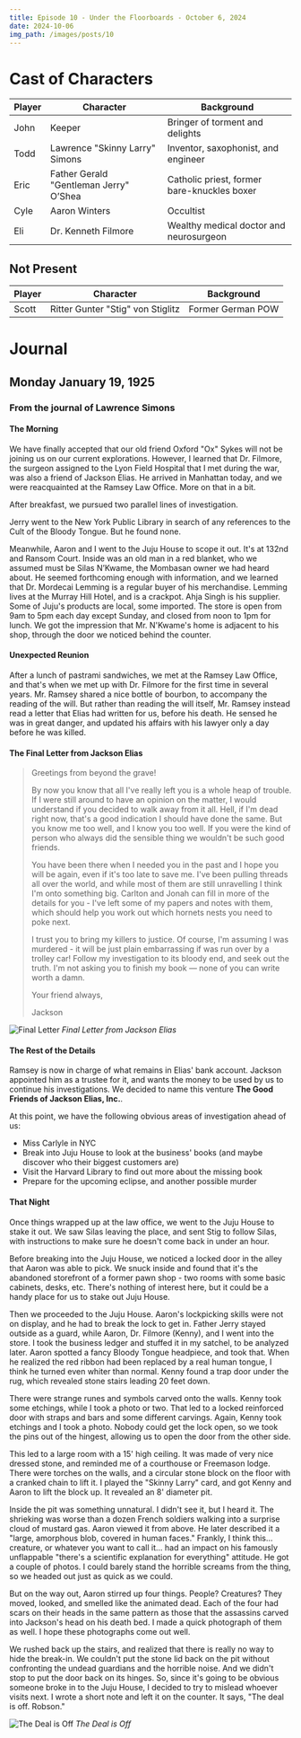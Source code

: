 ```yaml
---
title: Episode 10 - Under the Floorboards - October 6, 2024
date: 2024-10-06
img_path: /images/posts/10
---
```


# Cast of Characters

| Player | Character                              | Background                                                      |
|--------|----------------------------------------|-----------------------------------------------------------------|
| John   | Keeper                                 | Bringer of torment and delights                                 |
| Todd   | Lawrence "Skinny Larry" Simons         | Inventor, saxophonist, and engineer                             |
| Eric   | Father Gerald "Gentleman Jerry" O’Shea | Catholic priest, former bare-knuckles boxer                     |
| Cyle   | Aaron Winters                          | Occultist                                                       |
| Eli    | Dr. Kenneth Filmore                    | Wealthy medical doctor and neurosurgeon                         |


## Not Present

| Player | Character                              | Background                                                      |
|--------|----------------------------------------|-----------------------------------------------------------------|
| Scott  | Ritter Gunter "Stig" von Stiglitz      | Former German POW                                               |



# Journal


## Monday January 19, 1925


### From the journal of Lawrence Simons


#### The Morning

We have finally accepted that our old friend Oxford "Ox" Sykes will not be joining us on our current explorations. However, I learned that Dr. Filmore, the surgeon assigned to the Lyon Field Hospital that I met during the war, was also a friend of Jackson Elias. He arrived in Manhattan today, and we were reacquainted at the Ramsey Law Office. More on that in a bit.

After breakfast, we pursued two parallel lines of investigation.

Jerry went to the New York Public Library in search of any references to the Cult of the Bloody Tongue. But he found none.

Meanwhile, Aaron and I went to the Juju House to scope it out. It's at 132nd and Ransom Court. Inside was an old man in a red blanket, who we assumed must be Silas N’Kwame, the Mombasan owner we had heard about. He seemed forthcoming enough with information, and we learned that Dr. Mordecai Lemming is a regular buyer of his merchandise. Lemming lives at the Murray Hill Hotel, and is a crackpot. Ahja Singh is his supplier. Some of Juju's products are local, some imported. The store is open from 9am to 5pm each day except Sunday, and closed from noon to 1pm for lunch. We got the impression that Mr. N'Kwame's home is adjacent to his shop, through the door we noticed behind the counter.


#### Unexpected Reunion

After a lunch of pastrami sandwiches, we met at the Ramsey Law Office, and that's when we met up with Dr. Filmore for the first time in several years. Mr. Ramsey shared a nice bottle of bourbon, to accompany the reading of the will. But rather than reading the will itself, Mr. Ramsey instead read a letter that Elias had written for us, before his death. He sensed he was in great danger, and updated his affairs with his lawyer only a day before he was killed.


#### The Final Letter from Jackson Elias

> Greetings from beyond the grave!
> 
> By now you know that all I've really left you is a whole heap of trouble. If I were still around to have an opinion on the matter, I would understand if you decided to walk away from it all. Hell, if I'm dead right now, that's a good indication I should have done the same. But you know me too well, and I know you too well. If you were the kind of person who always did the sensible thing we wouldn't be such good friends.
> 
> You have been there when I needed you in the past and I hope you will be again, even if it's too late to save me. I've been pulling threads all over the world, and while most of them are still unravelling I think I'm onto something big. Carlton and Jonah can fill in more of the details for you - I've left some of my papers and notes with them, which should help you work out which hornets nests you need to poke next.
> 
> I trust you to bring my killers to justice. Of course, I'm assuming I was murdered - it will be just plain embarrassing if was run over by a trolley car! Follow my investigation to its bloody end, and seek out the truth. I'm not asking you to finish my book — none of you can write worth a damn.
> 
> Your friend always,
> 
> Jackson
> 

![Final Letter](final-letter.png)
_Final Letter from Jackson Elias_


#### The Rest of the Details

Ramsey is now in charge of what remains in Elias' bank account. Jackson appointed him as a trustee for it, and wants the money to be used by us to continue his investigations. We decided to name this venture **The Good Friends of Jackson Elias, Inc.**.

At this point, we have the following obvious areas of investigation ahead of us:

* Miss Carlyle in NYC
* Break into Juju House to look at the business' books (and maybe discover who their biggest customers are)
* Visit the Harvard Library to find out more about the missing book
* Prepare for the upcoming eclipse, and another possible murder

#### That Night

Once things wrapped up at the law office, we went to the Juju House to stake it out. We saw Silas leaving the place, and sent Stig to follow Silas, with instructions to make sure he doesn't come back in under an hour.

Before breaking into the Juju House, we noticed a locked door in the alley that Aaron was able to pick. We snuck inside and found that it's the abandoned storefront of a former pawn shop - two rooms with some basic cabinets, desks, etc. There's nothing of interest here, but it could be a handy place for us to stake out Juju House.

Then we proceeded to the Juju House. Aaron's lockpicking skills were not on display, and he had to break the lock to get in. Father Jerry stayed outside as a guard, while Aaron, Dr. Filmore (Kenny), and I went into the store. I took the business ledger and stuffed it in my satchel, to be analyzed later. Aaron spotted a fancy Bloody Tongue headpiece, and took that. When he realized the red ribbon had been replaced by a real human tongue, I think he turned even whiter than normal. Kenny found a trap door under the rug, which revealed stone stairs leading 20 feet down.

There were strange runes and symbols carved onto the walls. Kenny took some etchings, while I took a photo or two. That led to a locked reinforced door with straps and bars and some different carvings. Again, Kenny took etchings and I took a photo. Nobody could get the lock open, so we took the pins out of the hingest, allowing us to open the door from the other side.

This led to a large room with a 15' high ceiling. It was made of very nice dressed stone, and reminded me of a courthouse or Freemason lodge. There were torches on the walls, and a circular stone block on the floor with a cranked chain to lift it. I played the "Skinny Larry" card, and got Kenny and Aaron to lift the block up. It revealed an 8' diameter pit.

Inside the pit was something unnatural. I didn't see it, but I heard it. The shrieking was worse than a dozen French soldiers walking into a surprise cloud of mustard gas. Aaron viewed it from above. He later described it a "large, amorphous blob, covered in human faces." Frankly, I think this... creature, or whatever you want to call it... had an impact on his famously unflappable "there's a scientific explanation for everything" attitude. He got a couple of photos. I could barely stand the horrible screams from the thing, so we headed out just as quick as we could.

But on the way out, Aaron stirred up four things. People? Creatures? They moved, looked, and smelled like the animated dead. Each of the four had scars on their heads in the same pattern as those that the assassins carved into Jackson's head on his death bed. I made a quick photograph of them as well. I hope these photographs come out well.

We rushed back up the stairs, and realized that there is really no way to hide the break-in. We couldn't put the stone lid back on the pit without confronting the undead guardians and the horrible noise. And we didn't stop to put the door back on its hinges. So, since it's going to be obvious someone broke in to the Juju House, I decided to try to mislead whoever visits next. I wrote a short note and left it on the counter. It says, "The deal is off. Robson."


![The Deal is Off](deal-is-off.png)
_The Deal is Off_
